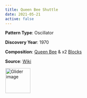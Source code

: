 ```yaml
---
title: Queen Bee Shuttle
date: 2021-05-21
active: false
---
```



**Pattern Type**: Oscillator

**Discovery Year**: 1970

**Composition**: [Queen Bee](https://galapagos.netlify.app/database/queen_bee/) & x2 [Blocks](https://galapagos.netlify.app/database/block/)

**Source**: [Wiki](https://www.conwaylife.com/wiki/Queen_bee_shuttle)
<!--more-->

<p>
<script type="text/javascript" src="https://www.conwaylife.com/js/lv-plugin.js"></script></p>

<div class="rle"><div class="codebox"><div style="display:none; position: relative; z-index: 1031;"><code>x = 22, y = 7, rule = Life
9bo$7bobo$2o4bobo11b2o$2o3bo2bo11b2o$6bobo$7bobo$9bo!
#C [[ THEME 6 GRID GRIDMAJOR 0 ZOOM 14.0 ]]
#C [[ COLOR ARROW Orange ARROWSIZE 3 0.05 ARROWALPHA 0.70 ]]
#C [[  ARROW -2 8 23 8 32  ]]
#C [[ COLOR ARROW Red ARROWSIZE 3 0.1 ARROWALPHA 0.70 ]]
#C [[  ARROW 23 8 23 -2 32  ]]
#C [[ COLOR ARROW Green ARROWSIZE 3 0.05 ARROWALPHA 0.70 ]]
#C [[  ARROW 23 -2 -2 -2 32  ]]
#C [[ COLOR ARROW Blue ARROWSIZE 3 0.1 ARROWALPHA 0.70 ]]
#C [[  ARROW -2 -2 -2 8 32  ]]
#C [[ COLOR LABEL Green LABELSIZE 40  LABELALPHA 0.70 ]]
#C [[ LABEL 10 -4 14 "Queen Bee Shuttle" ]]
#C [[ COLOR ARROW Purple ARROWSIZE 3 0.1 ARROWALPHA 0.70 ]]
#C [[  ARROW -2 5 3 5 32  ]]
#C [[ COLOR ARROW Cyan ARROWSIZE 3 0.1 ARROWALPHA 0.70 ]]
#C [[  ARROW 3 5 3 0 32  ]]
#C [[ COLOR ARROW Yellow ARROWSIZE 3 0.1 ARROWALPHA 0.70 ]]
#C [[  ARROW 3 0 -2 0 32  ]]
#C [[ COLOR ARROW Brown ARROWSIZE 3 0.1 ARROWALPHA 0.70 ]]
#C [[  ARROW -2 0 -2 5 32  ]]
#C [[ COLOR LABEL Green LABELSIZE 40  LABELALPHA 0.70 ]]
#C [[ LABEL 0 6 32 "Block" ]]
#C [[ COLOR ARROW Purple ARROWSIZE 3 0.1 ARROWALPHA 0.70 ]]
#C [[  ARROW 18 5 23 5 32  ]]
#C [[ COLOR ARROW Cyan ARROWSIZE 3 0.1 ARROWALPHA 0.70 ]]
#C [[  ARROW 23 0 23 0 32  ]]
#C [[ COLOR ARROW Yellow ARROWSIZE 3 0.1 ARROWALPHA 0.70 ]]
#C [[  ARROW 23 0 18 0 32  ]]
#C [[ COLOR ARROW Brown ARROWSIZE 3 0.1 ARROWALPHA 0.70 ]]
#C [[  ARROW 18 0 18 5 32  ]]
#C [[ COLOR LABEL Green LABELSIZE 40  LABELALPHA 0.70 ]]
#C [[ LABEL 20 6 32 "Block" ]]
#C [[ COLOR ARROW Fuchsia ARROWSIZE 3 0.1 ARROWALPHA 0.70 ]] 
#C [[ ARROW 3 8 11 8 32 ]] 
#C [[ COLOR ARROW Lime ARROWSIZE 3 0.1 ARROWALPHA 0.70 ]] 
#C [[ ARROW 11 8 11 -2 32 ]] 
#C [[ COLOR ARROW Salmon ARROWSIZE 3 0.1 ARROWALPHA 0.70 ]] 
#C [[ ARROW 11 -2 3 -2 32 ]] 
#C [[ COLOR ARROW Gray ARROWSIZE 3 0.1 ARROWALPHA 0.70 ]] 
#C [[ ARROW 3 -2 3 8 32 ]] 
#C [[ COLOR LABEL Green LABELSIZE 40 LABELALPHA 0.70 ]] 
#C [[ LABEL 7 9 32 "Queen Bee" ]]
</code></div></div><canvas width="760" height="560" style="margin-left:1px; position: relative; z-index: 1031;"><noscript> <a href="https://www.conwaylife.com/wiki/File:Glider.png" class="image" title="Glider image"><img alt="Glider image" src="https://www.conwaylife.com/w/images/7/79/Glider.png" decoding="async" width="81" height="81" /></a> </noscript></canvas></div>

